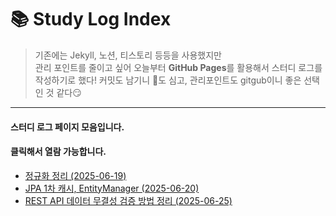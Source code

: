 # 📚 Study Log Index

> 기존에는 Jekyll, 노션, 티스토리 등등을 사용했지만  
> 관리 포인트를 줄이고 싶어 오늘부터 **GitHub Pages**를 활용해서 스터디 로그를 작성하기로 했다!
> 커밋도 남기니 🌱도 심고,
> 관리포인트도 gitgub이니 좋은 선택인 것 같다😏

---
####  스터디 로그 페이지 모음입니다.  
#### 클릭해서 열람 가능합니다.  

- [정규화 정리 (2025-06-19)](/study-log/normalization)
- [JPA 1차 캐시, EntityManager (2025-06-20)](/study-log/jpa-first-level-cache)
- [REST API 데이터 무결성 검증 방법 정리 (2025-06-25)](/study-log/rest-api-data-signature)
